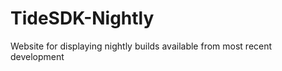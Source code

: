 TideSDK-Nightly
===============

Website for displaying nightly builds available from most recent development